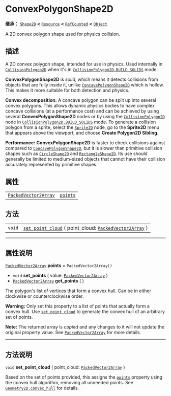 <!-- ⚠ 请勿编辑本文件 ⚠ -->
<!-- 本文档使用脚本从 WeDot 引擎源码仓库生成。 -->
<!-- 生成脚本：https://github.com/WeDot-Engine/WeDot/tree/4.3/doc/tools/make_md.py； -->
<!-- 原文件：https://github.com/WeDot-Engine/WeDot/tree/4.3/doc/classes/ConvexPolygonShape2D.xml。 -->

<div id="_class_convexpolygonshape2d"></div>

# ConvexPolygonShape2D

**继承：** [`Shape2D`](class_shape2d.md) **<** [`Resource`](class_resource.md) **<** [`RefCounted`](class_refcounted.md) **<** [`Object`](class_object.md)

A 2D convex polygon shape used for physics collision.

## 描述

A 2D convex polygon shape, intended for use in physics. Used internally in [`CollisionPolygon2D`](class_collisionpolygon2d.md) when it's in [`CollisionPolygon2D.BUILD_SOLIDS`](class_collisionpolygon2d.md#class_collisionpolygon2d_constant_build_solids) mode.

 **ConvexPolygonShape2D** is *solid*, which means it detects collisions from objects that are fully inside it, unlike [`ConcavePolygonShape2D`](class_concavepolygonshape2d.md) which is hollow. This makes it more suitable for both detection and physics.

 **Convex decomposition:** A concave polygon can be split up into several convex polygons. This allows dynamic physics bodies to have complex concave collisions (at a performance cost) and can be achieved by using several **ConvexPolygonShape2D** nodes or by using the [`CollisionPolygon2D`](class_collisionpolygon2d.md) node in [`CollisionPolygon2D.BUILD_SOLIDS`](class_collisionpolygon2d.md#class_collisionpolygon2d_constant_build_solids) mode. To generate a collision polygon from a sprite, select the [`Sprite2D`](class_sprite2d.md) node, go to the **Sprite2D** menu that appears above the viewport, and choose **Create Polygon2D Sibling**.

 **Performance:** **ConvexPolygonShape2D** is faster to check collisions against compared to [`ConcavePolygonShape2D`](class_concavepolygonshape2d.md), but it is slower than primitive collision shapes such as [`CircleShape2D`](class_circleshape2d.md) and [`RectangleShape2D`](class_rectangleshape2d.md). Its use should generally be limited to medium-sized objects that cannot have their collision accurately represented by primitive shapes.

## 属性

|||
|:-:|:--|
| [`PackedVector2Array`](class_packedvector2array.md) | [`points`](class_convexpolygonshape2d.md#class_convexpolygonshape2d_property_points) | ``PackedVector2Array()`` |

## 方法

|||
|:-:|:--|
| `void` | [`set_point_cloud`](class_convexpolygonshape2d.md#class_convexpolygonshape2d_method_set_point_cloud) ( point_cloud: [`PackedVector2Array`](class_packedvector2array.md) ) |

<!-- rst-class:: classref-section-separator -->

---

## 属性说明

<div id="_class_convexpolygonshape2d_property_points"></div>

[`PackedVector2Array`](class_packedvector2array.md) **points** = ``PackedVector2Array()`` <div id="class_convexpolygonshape2d_property_points"></div>

- `void` **set_points** ( value: [`PackedVector2Array`](class_packedvector2array.md) )
- [`PackedVector2Array`](class_packedvector2array.md) **get_points** ( )

The polygon's list of vertices that form a convex hull. Can be in either clockwise or counterclockwise order.

 **Warning:** Only set this property to a list of points that actually form a convex hull. Use [`set_point_cloud`](class_convexpolygonshape2d.md#class_convexpolygonshape2d_method_set_point_cloud) to generate the convex hull of an arbitrary set of points.

**Note:** The returned array is *copied* and any changes to it will not update the original property value. See [`PackedVector2Array`](class_packedvector2array.md) for more details.

<!-- rst-class:: classref-section-separator -->

---

## 方法说明

<div id="_class_convexpolygonshape2d_method_set_point_cloud"></div>

`void` **set_point_cloud** ( point_cloud: [`PackedVector2Array`](class_packedvector2array.md) )<div id="class_convexpolygonshape2d_method_set_point_cloud"></div>

Based on the set of points provided, this assigns the [`points`](class_convexpolygonshape2d.md#class_convexpolygonshape2d_property_points) property using the convex hull algorithm, removing all unneeded points. See [`Geometry2D.convex_hull`](class_geometry2d.md#class_geometry2d_method_convex_hull) for details.

[^virtual]: 本方法通常需要用户覆盖才能生效。
[^const]: 本方法无副作用，不会修改该实例的任何成员变量。
[^vararg]: 本方法除了能接受在此处描述的参数外，还能够继续接受任意数量的参数。
[^constructor]: 本方法用于构造某个类型。
[^static]: 调用本方法无需实例，可直接使用类名进行调用。
[^operator]: 本方法描述的是使用本类型作为左操作数的有效运算符。
[^bitfield]: 这个值是由下列位标志构成位掩码的整数。
[^void]: 无返回值。
